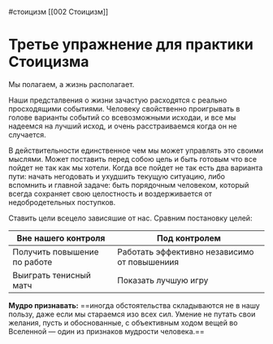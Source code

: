 #стоицизм [[002 Стоицизм]]
# Третье упражнение для практики Стоицизма
Мы полагаем,  а жизнь располагает.

Наши предсталвения о жизни зачастую расходятся с реально просходящими событиями. Человеку свойственно проигрывать в голове варианты событий со всевозможными исходаи, и все мы надеемся на лучший исход, и очень расстраиваемся когда он не случается. 

В действительности единственное чем мы может управлять это своими мыслями. Может поставить перед собою цель и быть готовым что все пойдет не так как мы хотели. Когда все пойдет не так есть два варианта пути: начать негодовать и ухудшить текущую ситуацию, либо вспомнить и главной задаче: быть порядочным человеком, который всегда сохраняет свою целостность и воздерживается от недобродетельных поступков. 

Ставить цели всецело зависяшие от нас. Сравним постановку целей:


Вне нашего контроля | Под контролем
---|---
Получить повышение по работе | Работать эффективно независимо от повышениия
Выиграть тенисный матч | Показать лучшую игру

**Мудро признавать:** ==иногда обстоятельства складываются не в нашу пользу, даже если мы стараемся изо всех сил. Умение не путать свои желания, пусть и обоснованные, с объективным ходом вещей во Вселенной — один из признаков мудрости человека.==